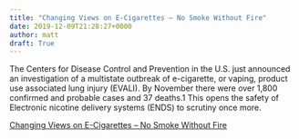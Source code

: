 ```yaml
---
title: "Changing Views on E-Cigarettes – No Smoke Without Fire"
date: 2019-12-09T21:28:27+0000
author: matt
draft: True
---
```

The Centers for Disease Control and Prevention in the U.S. just announced an investigation of a multistate outbreak of e-cigarette, or vaping, product use associated lung injury (EVALI). By November there were over 1,800 confirmed and probable cases and 37 deaths.1 This opens the safety of Electronic nicotine delivery systems (ENDS) to scrutiny once more.

[ Changing Views on E-Cigarettes – No Smoke Without Fire ]( http://www.genre.com/knowledge/blog/changing-views-on-e-cigarettes-no-smoke-without-fire-en.html )
